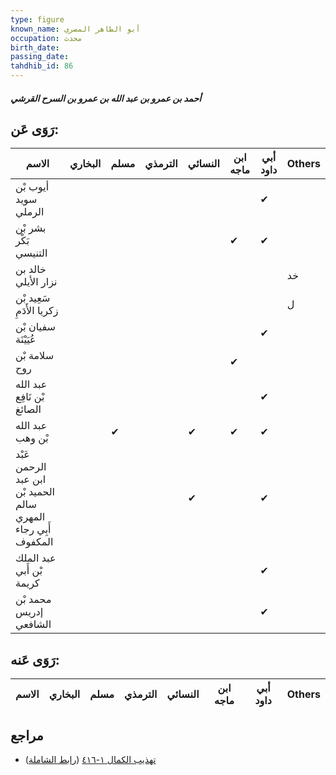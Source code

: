 ```yaml
---
type: figure
known_name: أبو الطاهر المصري
occupation: محدث
birth_date:
passing_date:
tahdhib_id: 86
---
```

##### أحمد بن عمرو بن عبد الله بن عمرو بن السرح القرشي

## رَوَى عَن:
| الاسم                                                          | البخاري | مسلم | الترمذي | النسائي | ابن ماجه | أبي داود | Others |
| -------------------------------------------------------------- | ------- | ---- | ------- | ------- | -------- | -------- | ------ |
| أيوب بْن سويد الرملي                                           |         |      |         |         |          | ✔        |        |
| بشر بْن بَكْر التنيسي                                          |         |      |         |         | ✔        | ✔        |        |
| خالد بن نزار الأيلي                                            |         |      |         |         |          |          | خد     |
| سَعِيد بْن زكريا الأَدَمِ                                      |         |      |         |         |          |          | ل      |
| سفيان بْن عُيَيْنَة                                            |         |      |         |         |          | ✔        |        |
| سلامة بْن روح                                                  |         |      |         |         | ✔        |          |        |
| عبد الله بْن نَافِع الصائغ                                     |         |      |         |         |          | ✔        |        |
| عبد الله بْن وهب                                               |         | ✔    |         | ✔       | ✔        | ✔        |        |
| عَبْد الرحمن ابن عبد الحميد بْن سالم المهري أَبِي رجاء المكفوف |         |      |         | ✔       |          | ✔        |        |
| عبد الملك بْن أَبي كريمة                                       |         |      |         |         |          | ✔        |        |
| محمد بْن إدريس الشافعي                                         |         |      |         |         |          | ✔        |        |
## رَوَى عَنه:
| الاسم | البخاري | مسلم | الترمذي | النسائي | ابن ماجه | أبي داود | Others |
| ----- | ------- | ---- | ------- | ------- | -------- | -------- | ------ |
## مراجع
- [تهذيب الكمال ١-٤١٦](obsidian://open?vault=Tahdhib-al-Kamal&file=Figures/٨٦-أحمد%20بن%20عمرو%20بن%20عبد%20الله%20بن%20عمرو%20بن%20السرح%20القرشي) ([رابط الشاملة](https://shamela.ws/book/3722/415))